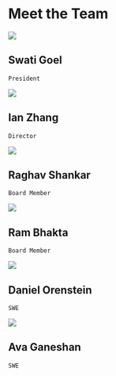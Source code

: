 # Meet the Team


![](https://the-informed-voter-project.github.io/website.github.io/images/swati.png)

## Swati Goel
    President
    
![](https://the-informed-voter-project.github.io/website.github.io/images/ian.png)

## Ian Zhang
    Director
    
![](https://the-informed-voter-project.github.io/website.github.io/images/raghav.jpg)

## Raghav Shankar
    Board Member
    
![](https://the-informed-voter-project.github.io/website.github.io/images/ram.png)

## Ram Bhakta
    Board Member
    
![](https://the-informed-voter-project.github.io/website.github.io/images/dan.png)

## Daniel Orenstein
    SWE
    
![](https://the-informed-voter-project.github.io/website.github.io/images/av.png)

## Ava Ganeshan
    SWE

